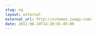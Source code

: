 ```yaml
---
slug: eg
layout: external
external_url: http://schemes.zwapp.com/
date: 2011-06-10T14:38:01-05:00
---
```

